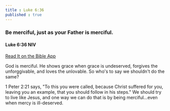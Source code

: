 ```yaml
---
title : Luke 6:36
published : true
---
```

<h3>Be merciful, just as your Father is merciful.</h3>
<h4>Luke 6:36 NIV</h4>
<a href = "https://bible.com/bible/111/luk.6.36.NIV">Read It on the Bible App </a>
<p>God is merciful. He shows grace when grace is undeserved, forgives the unforggivable, and loves the unlovable. So who's to say we shouldn't do the same?</p>
<p> 1 Peter 2:21 says, "To this you were called, because Christ suffered for you, leaving you an example, that you should follow in his steps." We should try to live like Jesus, and one way we can do that is by being merciful...even when mercy is ill-deserved.</p>
